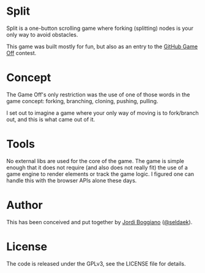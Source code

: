 # Split

Split is a one-button scrolling game where forking (splitting) nodes is your only way to avoid obstacles.

This game was built mostly for fun, but also as an entry to the [GitHub Game Off](https://github.com/blog/1303-github-game-off) contest.

# Concept

The Game Off's only restriction was the use of one of those words in the game concept: forking, branching, cloning, pushing, pulling.

I set out to imagine a game where your only way of moving is to fork/branch out, and this is what came out of it.

# Tools

No external libs are used for the core of the game. The game is simple enough that it does not require (and also does not really fit) the use of a game engine to render elements or track the game logic. I figured one can handle this with the browser APIs alone these days.

# Author

This has been conceived and put together by [Jordi Boggiano](http://seld.be/) ([@seldaek](https://twitter.com/seldaek)).

# License

The code is released under the GPLv3, see the LICENSE file for details.
